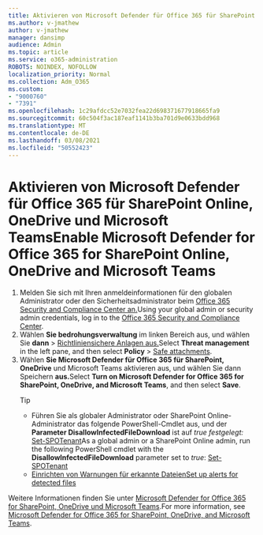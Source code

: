 ```yaml
---
title: Aktivieren von Microsoft Defender für Office 365 für SharePoint Online, OneDrive und Microsoft Teams
ms.author: v-jmathew
author: v-jmathew
manager: dansimp
audience: Admin
ms.topic: article
ms.service: o365-administration
ROBOTS: NOINDEX, NOFOLLOW
localization_priority: Normal
ms.collection: Adm_O365
ms.custom:
- "9000760"
- "7391"
ms.openlocfilehash: 1c29afdcc52e7032fea22d698371677918665fa9
ms.sourcegitcommit: 60c504f3ac187eaf1141b3ba701d9e0633bdd968
ms.translationtype: MT
ms.contentlocale: de-DE
ms.lasthandoff: 03/08/2021
ms.locfileid: "50552423"
---
```

# <a name="enable-microsoft-defender-for-office-365-for-sharepoint-online-onedrive-and-microsoft-teams"></a><span data-ttu-id="5326c-102">Aktivieren von Microsoft Defender für Office 365 für SharePoint Online, OneDrive und Microsoft Teams</span><span class="sxs-lookup"><span data-stu-id="5326c-102">Enable Microsoft Defender for Office 365 for SharePoint Online, OneDrive and Microsoft Teams</span></span>

1. <span data-ttu-id="5326c-103">Melden Sie sich mit Ihren anmeldeinformationen für den globalen Administrator oder den Sicherheitsadministrator beim [Office 365 Security and Compliance Center an.](https://protection.office.com/)</span><span class="sxs-lookup"><span data-stu-id="5326c-103">Using your global admin or security admin credentials, log in to the [Office 365 Security and Compliance Center](https://protection.office.com/).</span></span>
2. <span data-ttu-id="5326c-104">Wählen **Sie bedrohungsverwaltung** im linken Bereich aus, und wählen Sie **dann**  >  [Richtliniensichere Anlagen aus.](https://protection.office.com/safeattachment)</span><span class="sxs-lookup"><span data-stu-id="5326c-104">Select **Threat management** in the left pane, and then select **Policy** > [Safe attachments](https://protection.office.com/safeattachment).</span></span>
3. <span data-ttu-id="5326c-105">Wählen **Sie Microsoft Defender für Office 365 für SharePoint, OneDrive** und Microsoft Teams aktivieren aus, und wählen Sie dann Speichern **aus.**</span><span class="sxs-lookup"><span data-stu-id="5326c-105">Select **Turn on Microsoft Defender for Office 365 for SharePoint, OneDrive, and Microsoft Teams**, and then select **Save**.</span></span>
    > [!TIP]
    >
    > - <span data-ttu-id="5326c-106">Führen Sie als globaler Administrator oder SharePoint Online-Administrator das folgende PowerShell-Cmdlet aus, und der **Parameter DisallowInfectedFileDownload** ist auf *true festgelegt:* [Set-SPOTenant](https://go.microsoft.com/fwlink/?linkid=2092301)</span><span class="sxs-lookup"><span data-stu-id="5326c-106">As a global admin or a SharePoint Online admin, run the following PowerShell cmdlet with the **DisallowInfectedFileDownload** parameter set to *true*: [Set-SPOTenant](https://go.microsoft.com/fwlink/?linkid=2092301)</span></span>
    > - [<span data-ttu-id="5326c-107">Einrichten von Warnungen für erkannte Dateien</span><span class="sxs-lookup"><span data-stu-id="5326c-107">Set up alerts for detected files</span></span>](https://go.microsoft.com/fwlink/?linkid=2092110)

<span data-ttu-id="5326c-108">Weitere Informationen finden Sie unter [Microsoft Defender for Office 365 for SharePoint, OneDrive und Microsoft Teams](https://go.microsoft.com/fwlink/?linkid=2092041).</span><span class="sxs-lookup"><span data-stu-id="5326c-108">For more information, see [Microsoft Defender for Office 365 for SharePoint, OneDrive, and Microsoft Teams](https://go.microsoft.com/fwlink/?linkid=2092041).</span></span>

